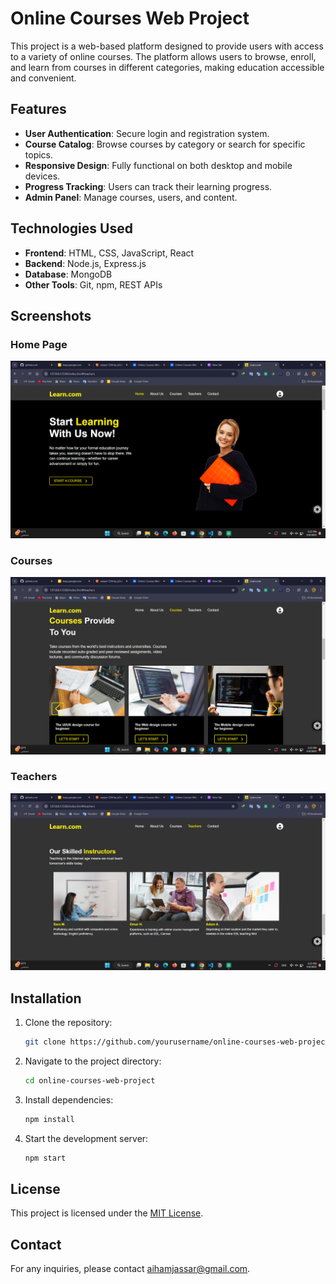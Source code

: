 # Online Courses Web Project

This project is a web-based platform designed to provide users with access to a variety of online courses. The platform allows users to browse, enroll, and learn from courses in different categories, making education accessible and convenient.

## Features
- **User Authentication**: Secure login and registration system.
- **Course Catalog**: Browse courses by category or search for specific topics.
- **Responsive Design**: Fully functional on both desktop and mobile devices.
- **Progress Tracking**: Users can track their learning progress.
- **Admin Panel**: Manage courses, users, and content.

## Technologies Used
- **Frontend**: HTML, CSS, JavaScript, React
- **Backend**: Node.js, Express.js
- **Database**: MongoDB
- **Other Tools**: Git, npm, REST APIs

## Screenshots

### Home Page
![Home Page](screenshots/home_page.png)

### Courses
![Course Details](screenshots/courses.png)

### Teachers
![User Dashboard](screenshots/teachers.png)

## Installation
1. Clone the repository:
    ```bash
    git clone https://github.com/yourusername/online-courses-web-project.git
    ```
2. Navigate to the project directory:
    ```bash
    cd online-courses-web-project
    ```
3. Install dependencies:
    ```bash
    npm install
    ```
4. Start the development server:
    ```bash
    npm start
    ```

## License
This project is licensed under the [MIT License](LICENSE).

## Contact
For any inquiries, please contact [aihamjassar@gmail.com](mailto:aihamjassar@gmail.com).